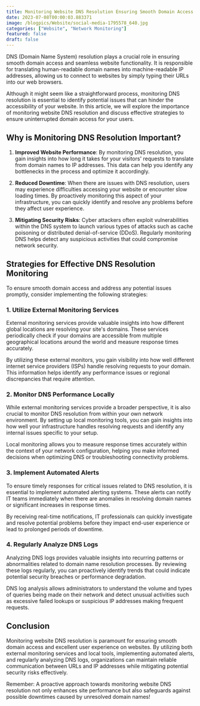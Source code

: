 ```yaml
---
title: Monitoring Website DNS Resolution Ensuring Smooth Domain Access
date: 2023-07-08T00:00:03.883371
image: /blogpics/Website/social-media-1795578_640.jpg
categories: ["Website", "Network Monitoring"]
featured: false
draft: false
---
```

DNS (Domain Name System) resolution plays a crucial role in ensuring smooth domain access and seamless website functionality. It is responsible for translating human-readable domain names into machine-readable IP addresses, allowing us to connect to websites by simply typing their URLs into our web browsers.

Although it might seem like a straightforward process, monitoring DNS resolution is essential to identify potential issues that can hinder the accessibility of your website. In this article, we will explore the importance of monitoring website DNS resolution and discuss effective strategies to ensure uninterrupted domain access for your users.

## Why is Monitoring DNS Resolution Important?

1. **Improved Website Performance**: By monitoring DNS resolution, you gain insights into how long it takes for your visitors' requests to translate from domain names to IP addresses. This data can help you identify any bottlenecks in the process and optimize it accordingly.

2. **Reduced Downtime**: When there are issues with DNS resolution, users may experience difficulties accessing your website or encounter slow loading times. By proactively monitoring this aspect of your infrastructure, you can quickly identify and resolve any problems before they affect user experience.

3. **Mitigating Security Risks**: Cyber attackers often exploit vulnerabilities within the DNS system to launch various types of attacks such as cache poisoning or distributed denial-of-service (DDoS). Regularly monitoring DNS helps detect any suspicious activities that could compromise network security.

## Strategies for Effective DNS Resolution Monitoring

To ensure smooth domain access and address any potential issues promptly, consider implementing the following strategies:

### 1. Utilize External Monitoring Services

External monitoring services provide valuable insights into how different global locations are resolving your site's domains. These services periodically check if your domains are accessible from multiple geographical locations around the world and measure response times accurately.

By utilizing these external monitors, you gain visibility into how well different internet service providers (ISPs) handle resolving requests to your domain. This information helps identify any performance issues or regional discrepancies that require attention.

### 2. Monitor DNS Performance Locally

While external monitoring services provide a broader perspective, it is also crucial to monitor DNS resolution from within your own network environment. By setting up local monitoring tools, you can gain insights into how well your infrastructure handles resolving requests and identify any internal issues specific to your setup.

Local monitoring allows you to measure response times accurately within the context of your network configuration, helping you make informed decisions when optimizing DNS or troubleshooting connectivity problems.

### 3. Implement Automated Alerts

To ensure timely responses for critical issues related to DNS resolution, it is essential to implement automated alerting systems. These alerts can notify IT teams immediately when there are anomalies in resolving domain names or significant increases in response times.

By receiving real-time notifications, IT professionals can quickly investigate and resolve potential problems before they impact end-user experience or lead to prolonged periods of downtime.

### 4. Regularly Analyze DNS Logs

Analyzing DNS logs provides valuable insights into recurring patterns or abnormalities related to domain name resolution processes. By reviewing these logs regularly, you can proactively identify trends that could indicate potential security breaches or performance degradation.

DNS log analysis allows administrators to understand the volume and types of queries being made on their network and detect unusual activities such as excessive failed lookups or suspicious IP addresses making frequent requests.

## Conclusion

Monitoring website DNS resolution is paramount for ensuring smooth domain access and excellent user experience on websites. By utilizing both external monitoring services and local tools, implementing automated alerts, and regularly analyzing DNS logs, organizations can maintain reliable communication between URLs and IP addresses while mitigating potential security risks effectively.

Remember: A proactive approach towards monitoring website DNS resolution not only enhances site performance but also safeguards against possible downtimes caused by unresolved domain names!